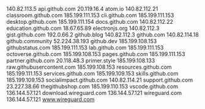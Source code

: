 140.82.113.5 api.github.com
20.119.16.4 atom.io
140.82.112.21 classroom.github.com
185.199.111.153 cli.github.com
185.199.111.153 desktop.github.com
185.199.111.154 docs.github.com
140.82.112.22 education.github.com
18.67.65.89 electronjs.org
140.82.112.3 gist.github.com
192.0.66.2 github.blog
140.82.112.3 github.com
140.82.114.18 github.community
52.224.38.193 github.dev
185.199.108.153 githubstatus.com
185.199.111.153 lab.github.com
185.199.111.153 octoverse.github.com
185.199.108.153 pages.github.com
185.199.111.153 partner.github.com
20.118.48.3 primer.style
185.199.108.133 raw.githubusercontent.com
185.199.108.153 resources.github.com
185.199.111.153 services.github.com
185.199.109.153 skills.github.com
185.199.109.153 socialimpact.github.com
140.82.114.21 support.github.com
23.227.38.66 thegithubshop.com
185.199.110.153 vscode.github.com
136.144.57.121 download.wireguard.com
136.144.57.121 wireguard.com
136.144.57.121 www.wireguard.com
